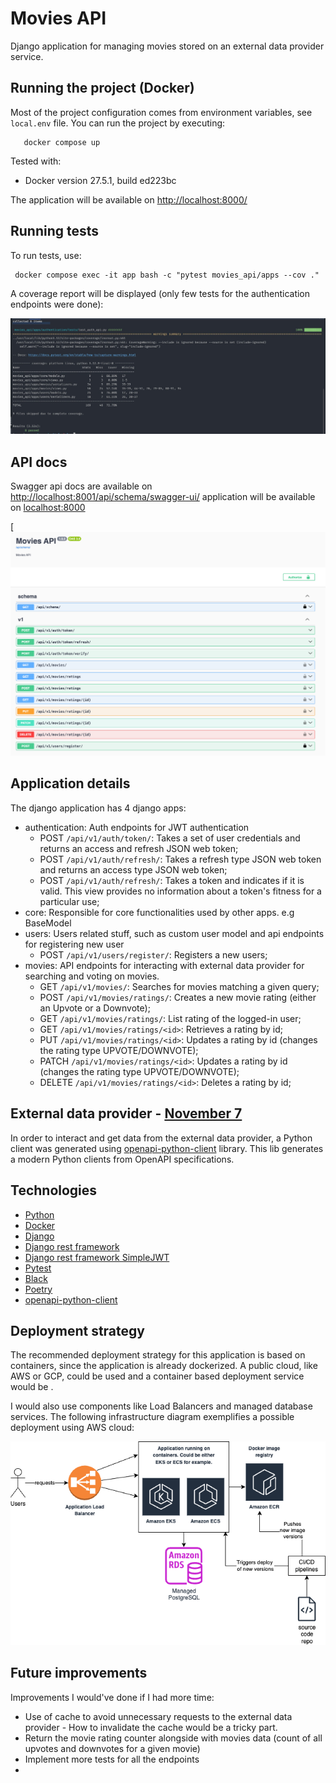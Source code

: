 # Movies API

Django application for managing movies stored on an external data provider service.

## Running the project (Docker)

Most of the project configuration comes from environment variables, see ``local.env`` file. You can run the project by executing:

```
   docker compose up
```

Tested with:

  - Docker version 27.5.1, build ed223bc

The application will be available on [http://localhost:8000/](http://localhost:8000/)

## Running tests

To run tests, use:

```
 docker compose exec -it app bash -c "pytest movies_api/apps --cov ."
```

A coverage report will be displayed (only few tests for the authentication endpoints were done):

![test report](/assets/test-report.jpeg)

## API docs

Swagger api docs are available on [http://localhost:8001/api/schema/swagger-ui/](http://localhost:8001/api/schema/swagger-ui/) application will be available on [localhost:8000](http://localhost:8000/)

[![API docs](/assets/api.png)

## Application details

The django application has 4 django apps:

- authentication: Auth endpoints for JWT authentication
  * POST ```/api/v1/auth/token/```: Takes a set of user credentials and returns an access and refresh JSON web token;
  * POST ```/api/v1/auth/refresh/```: Takes a refresh type JSON web token and returns an access type JSON web token;
  * POST ```/api/v1/auth/refresh/```: Takes a token and indicates if it is valid. This view provides no information about a token's fitness for a particular use;
- core: Responsible for core functionalities used by other apps. e.g BaseModel
- users: Users related stuff, such as custom user model and api endpoints for registering new user
  * POST ```/api/v1/users/register/```: Registers a new users;
- movies: API endpoints for interacting with external data provider for searching and voting on movies.
  * GET ```/api/v1/movies/```: Searches for movies matching a given query;
  * POST ```/api/v1/movies/ratings/```: Creates a new movie rating (either an Upvote or a Downvote);
  * GET ```/api/v1/movies/ratings/```: List rating of the logged-in user;
  * GET ```/api/v1/movies/ratings/<id>```: Retrieves a rating by id;
  * PUT ```/api/v1/movies/ratings/<id>```: Updates a rating by id (changes the rating type UPVOTE/DOWNVOTE);
  * PATCH ```/api/v1/movies/ratings/<id>```: Updates a rating by id (changes the rating type UPVOTE/DOWNVOTE);
  * DELETE ```/api/v1/movies/ratings/<id>```: Deletes a rating by id;


## External data provider - [November 7](https://november7-730026606190.europe-west1.run.app/docs#/)

In order to interact and get data from the external data provider, a Python client was generated using
[openapi-python-client](https://github.com/openapi-generators/openapi-python-client) library. This lib generates a
modern Python clients from OpenAPI specifications.

## Technologies

- [Python](https://www.python.org/)
- [Docker](https://www.docker.com/)
- [Django](https://www.djangoproject.com/)
- [Django rest framework](https://www.django-rest-framework.org/)
- [Django rest framework SimpleJWT](https://django-rest-framework-simplejwt.readthedocs.io/en/latest/)
- [Pytest](https://docs.pytest.org/en/8.2.x/)
- [Black](https://pypi.org/project/black/)
- [Poetry](https://python-poetry.org/)
- [openapi-python-client](https://github.com/openapi-generators/openapi-python-client)

## Deployment strategy

The recommended deployment strategy for this application is based on containers, since the application is already dockerized.
A public cloud, like AWS or GCP, could be used and a container based deployment service would be .

I would also use components like Load Balancers and managed database services. The following infrastructure
diagram exemplifies a possible deployment using AWS cloud:

![Infra](/assets/infra.png)

## Future improvements

Improvements I would've done if I had more time:

- Use of cache to avoid unnecessary requests to the external data provider - How to invalidate the cache would be a tricky part.
- Return the movie rating counter alongside with movies data (count of all upvotes and downvotes for a given movie)
- Implement more tests for all the endpoints
-
